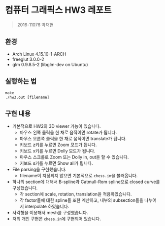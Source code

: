 # 컴퓨터 그래픽스 HW3 레포트
> 2016-11076 박재현


## 환경
* Arch Linux 4.15.10-1-ARCH
* freeglut 3.0.0-2
* glm 0.9.8.5-2 (libglm-dev on Ubuntu)

## 실행하는 법
```
make
./hw3.out [filename]
```

## 구현 내용

* 기본적으로 HW2의 3D viewer 기능이 있습니다.
    * 마우스 왼쪽 클릭을 한 채로 움직이면 rotate가 됩니다.
    * 마우스 오른쪽 클릭을 한 채로 움직이면 translate가 됩니다.
    * 키보드 z키를 누르면 Zoom 모드가 됩니다.
    * 키보드 x키를 누르면 Dolly 모드가 됩니다.
    * 마우스 스크롤로 Zoom 또는 Dolly in, out을 할 수 있습니다.
    * 키보드 s키를 누르면 Show all가 됩니다.
* File parsing을 구현했습니다.
    * filename이 지정되지 않으면 기본적으로 `chess.in`을 불러옵니다.
* 하나의 section에 대해서 B-spline과 Catmull-Rom spline으로 closed curve를 구성했습니다.
    * 각 section에 scale, rotation, translation을 적용하였습니다.
    * 각 factor들에 대한 spline들 또한 계산하고, 내부의 subsection들을 나누어서 interpolate 하였습니다.
* 사각형을 이용해서 mesh를 구성했습니다.
* 저의 개인 구현은 `chess.in`에 구현되어 있습니다.
